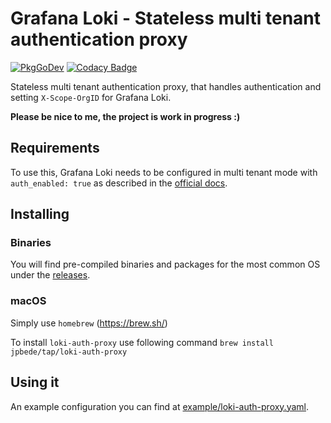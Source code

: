 # Grafana Loki - Stateless multi tenant authentication proxy
[![PkgGoDev](https://pkg.go.dev/badge/go.bnck.me/loki-auth-proxy)](https://pkg.go.dev/go.bnck.me/loki-auth-proxy)
[![Codacy Badge](https://app.codacy.com/project/badge/Grade/a7da697dfae94a39bb74394ccf472df7)](https://www.codacy.com/gh/jpbede/loki-auth-proxy/dashboard)

Stateless multi tenant authentication proxy, that handles authentication and setting `X-Scope-OrgID` for Grafana Loki.

**Please be nice to me, the project is work in progress :)**

## Requirements
To use this, Grafana Loki needs to be configured in multi tenant mode with `auth_enabled: true` as described in the [official docs](https://grafana.com/docs/loki/latest/operations/multi-tenancy/).

## Installing

### Binaries
You will find pre-compiled binaries and packages for the most common OS under the [releases](https://github.com/jpbede/loki-auth-proxy/releases).

### macOS
Simply use `homebrew` (https://brew.sh/)

To install `loki-auth-proxy` use following command `brew install jpbede/tap/loki-auth-proxy`

## Using it
An example configuration you can find at [example/loki-auth-proxy.yaml](example/loki-auth-proxy.yaml).
